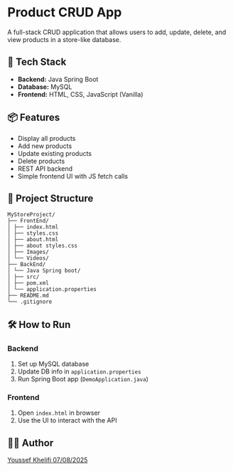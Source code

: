 # Product CRUD App

A full-stack CRUD application that allows users to add, update, delete, and view products in a store-like database.

## 🚀 Tech Stack
- **Backend:** Java Spring Boot
- **Database:** MySQL
- **Frontend:** HTML, CSS, JavaScript (Vanilla)

## 📦 Features
- Display all products
- Add new products
- Update existing products
- Delete products
- REST API backend
- Simple frontend UI with JS fetch calls

## 📂 Project Structure
```
MyStoreProject/
├── FrontEnd/
│ ├── index.html
│ ├── styles.css
│ ├── about.html
│ ├── about styles.css
│ ├── Images/
│ └── Videos/
├── BackEnd/
│ └── Java Spring boot/
│ ├── src/
│ ├── pom.xml
│ └── application.properties
├── README.md
└── .gitignore
```
## 🛠️ How to Run

### Backend
1. Set up MySQL database
2. Update DB info in `application.properties`
3. Run Spring Boot app (`DemoApplication.java`)

### Frontend
1. Open `index.html` in browser
2. Use the UI to interact with the API

## 👨‍💻 Author

[Youssef Khelifi 07/08/2025](https://github.com/Menafalcon)

